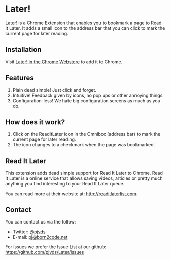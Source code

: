 # Later!

Later! is a Chrome Extension that enables you to bookmark a page to Read It Later.
It adds a small icon to the address bar that you can click to mark the current page for later reading.

## Installation

Visit [Later! in the Chrome Webstore](https://chrome.google.com/webstore/detail/pfmhcibekclcfajoeilfkegbkfloibdf)
to add it to Chrome.

## Features

1. Plain dead simple! Just click and forget.
2. Intuitive! Feedback given by icons, no pop ups or other annoying things.
3. Configuration-less! We hate big configuration screens as much as you do.

## How does it work?

1. Click on the ReadItLater icon in the Omnibox (address bar) to mark the current page for later reading.
2. The icon changes to a checkmark when the page was bookmarked.

## Read It Later

This extension adds dead simple support for Read It Later to Chrome. Read It Later is a online service that
allows saving videos, articles or pretty much anything you find interesting to your Read It Later queue.

You can read more at their website at: http://readitlaterlist.com

## Contact

You can contact us via the follow:

* Twitter: [@pjvds](http://twitter.com/pjvds)
* E-mail: [pj@born2code.net](mailto:pj@craftify.nl)

For issues we prefer the Issue List at our github: https://github.com/pjvds/Later/issues